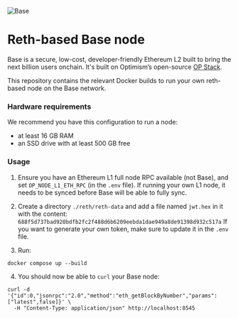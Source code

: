![Base](logo.webp)

# Reth-based Base node

Base is a secure, low-cost, developer-friendly Ethereum L2 built to bring the next billion users onchain. It's built on Optimism’s open-source [OP Stack](https://stack.optimism.io/).

This repository contains the relevant Docker builds to run your own reth-based node on the Base network.

### Hardware requirements

We recommend you have this configuration to run a node:

- at least 16 GB RAM
- an SSD drive with at least 500 GB free

### Usage

1. Ensure you have an Ethereum L1 full node RPC available (not Base), and set `OP_NODE_L1_ETH_RPC` (in the `.env` file).
If running your own L1 node, it needs to be synced before Base will be able to fully sync.

2. Create a directory `./reth/reth-data` and add a file named `jwt.hex` in it with the content: `688f5d737bad920bdfb2fc2f488d6b6209eebda1dae949a8de91398d932c517a`
If you want to generate your own token, make sure to update it in the `.env` file.

3. Run:

```
docker compose up --build
```

4. You should now be able to `curl` your Base node:

```
curl -d '{"id":0,"jsonrpc":"2.0","method":"eth_getBlockByNumber","params":["latest",false]}' \
  -H "Content-Type: application/json" http://localhost:8545
```
